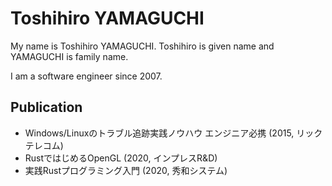 # Toshihiro YAMAGUCHI

My name is Toshihiro YAMAGUCHI.
Toshihiro is given name and YAMAGUCHI is family name.

I am a software engineer since 2007.


## Publication

- Windows/Linuxのトラブル追跡実践ノウハウ エンジニア必携 (2015, リックテレコム)
- RustではじめるOpenGL (2020, インプレスR&D)
- 実践Rustプログラミング入門 (2020, 秀和システム)
